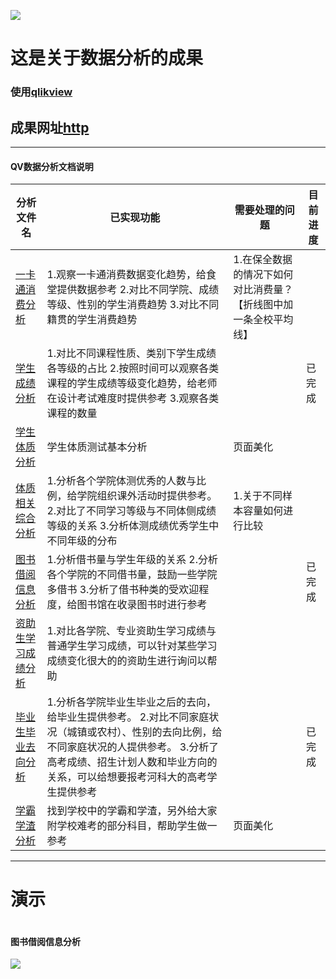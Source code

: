 ![](http://global.qlik.com/images/interface/chrome/logo.png)
#  这是关于数据分析的成果
###  使用[qlikview](https://www.qlik.com)

## 成果网址[http](http://210.43.0.189/qlikview/index.htm)

------------
#### QV数据分析文档说明
|    分析文件名 |  已实现功能  |  需要处理的问题  |   目前进度  |
| -------------| ---------- | -------------- | ---------- 
|[一卡通消费分析](qvs/一卡通消费分析.qvs)  | 1.观察一卡通消费数据变化趋势，给食堂提供数据参考  2.对比不同学院、成绩等级、性别的学生消费趋势      3.对比不同籍贯的学生消费趋势   |1.在保全数据的情况下如何对比消费量？【折线图中加一条全校平均线】||
|[学生成绩分析](qvs/学生成绩分析.qvs)|1.对比不同课程性质、类别下学生成绩各等级的占比        2.按照时间可以观察各类课程的学生成绩等级变化趋势，给老师在设计考试难度时提供参考       3.观察各类课程的数量|| 已完成 |       
|[学生体质分析](qvs/体质相关综合分析.qvs)|学生体质测试基本分析|页面美化||
|[体质相关综合分析](qvs/体质相关综合分析.qvs)|1.分析各个学院体测优秀的人数与比例，给学院组织课外活动时提供参考。    2.对比了不同学习等级与不同体侧成绩等级的关系         3.分析体测成绩优秀学生中不同年级的分布|1.关于不同样本容量如何进行比较||
|[图书借阅信息分析](qvs/图书馆借阅分析.qvs)|1.分析借书量与学生年级的关系       2.分析各个学院的不同借书量，鼓励一些学院多借书        3.分析了借书种类的受欢迎程度，给图书馆在收录图书时进行参考||已完成|
|[资助生学习成绩分析](qvs/学生体质分析.qvs)|1.对比各学院、专业资助生学习成绩与普通学生学习成绩，可以针对某些学习成绩变化很大的的资助生进行询问以帮助|||
|[毕业生毕业去向分析](qvs/招生就业分析.qvs)|1.分析各学院毕业生毕业之后的去向，给毕业生提供参考。  2.对比不同家庭状况（城镇或农村）、性别的去向比例，给不同家庭状况的人提供参考。        3.分析了高考成绩、招生计划人数和毕业方向的关系，可以给想要报考河科大的高考学生提供参考||已完成|
|[学霸学渣分析](qvs/学霸学渣分析.qvs)|找到学校中的学霸和学渣，另外给大家附学校难考的部分科目，帮助学生做一参考|页面美化||

------------------
# 演示


![]()
#### 图书借阅信息分析
![](https://github.com/ggzhang0071/ipv6Project/blob/master/QV%E6%95%B0%E6%8D%AE%E5%88%86%E6%9E%90/%E5%9B%BE%E4%B9%A6%E5%80%9F%E9%98%85%E4%BF%A1%E6%81%AF%E5%88%86%E6%9E%90.png?raw=true)


